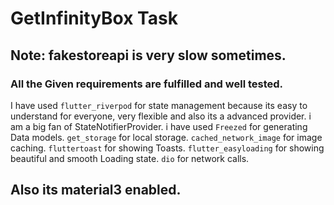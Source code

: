 # GetInfinityBox Task

## Note: fakestoreapi is very slow sometimes.

### All the Given requirements are fulfilled and well tested.

I have used `flutter_riverpod` for state management because its easy to understand for everyone, very flexible and also its a advanced provider. i am a big fan of StateNotifierProvider.
i have used `Freezed` for generating Data models.
`get_storage` for local storage.
`cached_network_image` for image caching.
`fluttertoast` for showing Toasts.
`flutter_easyloading` for showing beautiful and smooth Loading state.
`dio` for network calls.

## Also its material3 enabled.
